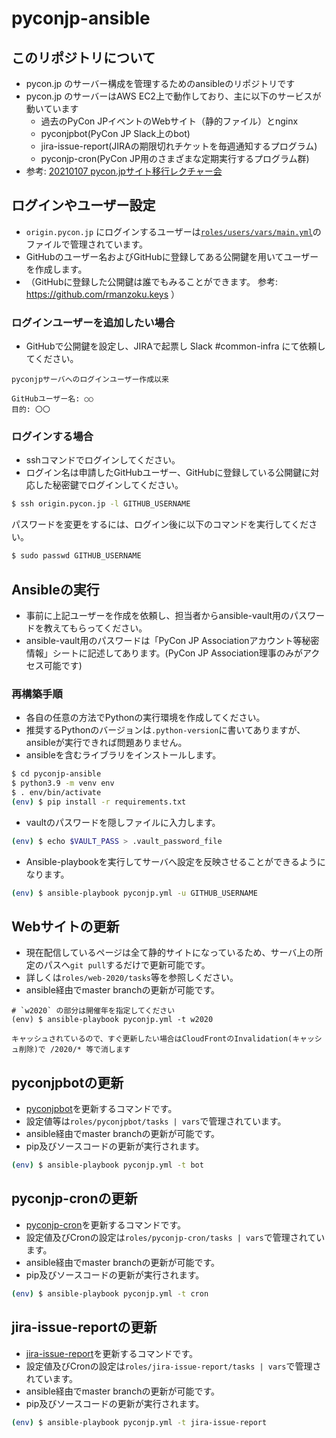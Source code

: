 # pyconjp-ansible

## このリポジトリについて

* pycon.jp のサーバー構成を管理するためのansibleのリポジトリです
* pycon.jp のサーバーはAWS EC2上で動作しており、主に以下のサービスが動いています
  * 過去のPyCon JPイベントのWebサイト（静的ファイル）とnginx
  * pyconjpbot(PyCon JP Slack上のbot)
  * jira-issue-report(JIRAの期限切れチケットを毎週通知するプログラム)
  * pyconjp-cron(PyCon JP用のさまざまな定期実行するプログラム群)
* 参考: [20210107 pycon.jpサイト移行レクチャー会](https://docs.google.com/document/d/1kVpYvLArSLhr4L037J6Jvhh1F1lHgwoHNsPY90cDCWU/edit)

## ログインやユーザー設定
* `origin.pycon.jp` にログインするユーザーは[`roles/users/vars/main.yml`](https://github.com/pyconjp/pyconjp-ansible/blob/master/roles/users/vars/main.yml)のファイルで管理されています。
* GitHubのユーザー名およびGitHubに登録してある公開鍵を用いてユーザーを作成します。
* （GitHubに登録した公開鍵は誰でもみることができます。 参考: https://github.com/rmanzoku.keys ）

### ログインユーザーを追加したい場合
* GitHubで公開鍵を設定し、JIRAで起票し Slack #common-infra にて依頼してください。

```
pyconjpサーバへのログインユーザー作成以来

GitHubユーザー名: ○○
目的: 〇〇
```


### ログインする場合
* sshコマンドでログインしてください。
* ログイン名は申請したGitHubユーザー、GitHubに登録している公開鍵に対応した秘密鍵でログインしてください。

```bash
$ ssh origin.pycon.jp -l GITHUB_USERNAME
```

パスワードを変更をするには、ログイン後に以下のコマンドを実行してください。
```bash
$ sudo passwd GITHUB_USERNAME
```

## Ansibleの実行

* 事前に上記ユーザーを作成を依頼し、担当者からansible-vault用のパスワードを教えてもらってください。
* ansible-vault用のパスワードは「PyCon JP Associationアカウント等秘密情報」シートに記述してあります。(PyCon JP Association理事のみがアクセス可能です)

### 再構築手順

* 各自の任意の方法でPythonの実行環境を作成してください。
* 推奨するPythonのバージョンは`.python-version`に書いてありますが、ansibleが実行できれば問題ありません。
* ansibleを含むライブラリをインストールします。

```bash
$ cd pyconjp-ansible
$ python3.9 -m venv env
$ . env/bin/activate
(env) $ pip install -r requirements.txt
```

* vaultのパスワードを隠しファイルに入力します。

```bash
(env) $ echo $VAULT_PASS > .vault_password_file
```

* Ansible-playbookを実行してサーバへ設定を反映させることができるようになります。

```bash
(env) $ ansible-playbook pyconjp.yml -u GITHUB_USERNAME
```

## Webサイトの更新

* 現在配信しているページは全て静的サイトになっているため、サーバ上の所定のパスへ`git pull`するだけで更新可能です。
* 詳しくは`roles/web-2020/tasks`等を参照しください。
* ansible経由でmaster branchの更新が可能です。

```
# `w2020` の部分は開催年を指定してください
(env) $ ansible-playbook pyconjp.yml -t w2020

キャッシュされているので、すぐ更新したい場合はCloudFrontのInvalidation(キャッシュ削除)で /2020/* 等で消します
```

## pyconjpbotの更新

* [pyconjpbot](https://github.com/pyconjp/pyconjpbot)を更新するコマンドです。
* 設定値等は`roles/pyconjpbot/tasks | vars`で管理されています。
* ansible経由でmaster branchの更新が可能です。
* pip及びソースコードの更新が実行されます。

```bash
(env) $ ansible-playbook pyconjp.yml -t bot
```

## pyconjp-cronの更新

* [pyconjp-cron](https://github.com/pyconjp/pyconjp-cron)を更新するコマンドです。
* 設定値及びCronの設定は`roles/pyconjp-cron/tasks | vars`で管理されています。
* ansible経由でmaster branchの更新が可能です。
* pip及びソースコードの更新が実行されます。

```bash
(env) $ ansible-playbook pyconjp.yml -t cron
```

## jira-issue-reportの更新

* [jira-issue-report](https://github.com/pyconjp/jira-issue-report)を更新するコマンドです。
* 設定値及びCronの設定は`roles/jira-issue-report/tasks | vars`で管理されています。
* ansible経由でmaster branchの更新が可能です。
* pip及びソースコードの更新が実行されます。

```bash
(env) $ ansible-playbook pyconjp.yml -t jira-issue-report
```
